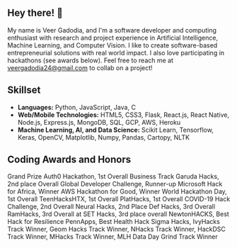 ## Hey there! 👋

My name is Veer Gadodia, and I'm a software developer and computing enthusiast with research and project experience in Artificial Intelligence, Machine Learning, and Computer Vision. I like to create software-based entrepreneurial solutions with real world impact. I also love participating in hackathons (see awards below). Feel free to reach me at veergadodia24@gmail.com to collab on a project!

## Skillset
* **Languages:** Python, JavaScript, Java, C
* **Web/Mobile Technologies:** HTML5, CSS3, Flask, React.js, React Native, Node.js, Express.js, MongoDB, SQL, GCP, AWS, Heroku
* **Machine Learning, AI, and Data Science:** Scikit Learn, Tensorflow, Keras, OpenCV, Matplotlib, Numpy, Pandas, Cartopy, NLTK

## Coding Awards and Honors
Grand Prize Auth0 Hackathon, 1st Overall Business Track Garuda Hacks, 2nd place Overall Global Developer Challenge, Runner-up Microsoft Hack for Africa, Winner AWS Hackathon for Good, Winner World Hackathon Day, 1st Overall TeenHacksHTX, 1st Overall PlatHacks, 1st Overall COVID-19 Hack Challenge, 2nd Overall Neural Hacks, 2nd Place Def Hacks, 3rd Overall RamHacks, 3rd Overall at SET Hacks, 3rd place overall NewtonHACKS, Best Hack for Resilience PennApps, Best Health Hack Sigma Hacks, IvyHacks Track Winner, Geom Hacks Track Winner, NHacks Track Winner, HackDSC Track Winner, MHacks Track Winner, MLH Data Day Grind Track Winner



<!--
**vgadodia/vgadodia** is a ✨ _special_ ✨ repository because its `README.md` (this file) appears on your GitHub profile.

Here are some ideas to get you started:

- 🔭 I’m currently working on ...
- 🌱 I’m currently learning ...
- 👯 I’m looking to collaborate on ...
- 🤔 I’m looking for help with ...
- 💬 Ask me about ...
- 📫 How to reach me: ...
- 😄 Pronouns: ...
- ⚡ Fun fact: ...
-->
